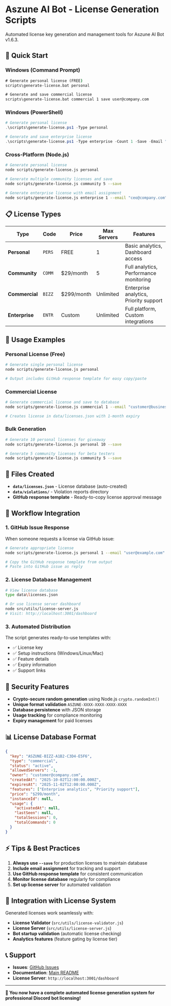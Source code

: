 # Aszune AI Bot - License Generation Scripts

Automated license key generation and management tools for Aszune AI Bot v1.6.3.

## 🔑 **Quick Start**

### **Windows (Command Prompt)**
```cmd
# Generate personal license (FREE)
scripts\generate-license.bat personal

# Generate and save commercial license
scripts\generate-license.bat commercial 1 save user@company.com
```

### **Windows (PowerShell)**
```powershell
# Generate personal license
.\scripts\generate-license.ps1 -Type personal

# Generate and save enterprise license
.\scripts\generate-license.ps1 -Type enterprise -Count 1 -Save -Email "user@company.com"
```

### **Cross-Platform (Node.js)**
```bash
# Generate personal license
node scripts/generate-license.js personal

# Generate multiple community licenses and save
node scripts/generate-license.js community 5 --save

# Generate enterprise license with email assignment
node scripts/generate-license.js enterprise 1 --email "ceo@company.com" --save
```

## 📋 **License Types**

| Type | Code | Price | Max Servers | Features |
|------|------|-------|-------------|----------|
| **Personal** | `PERS` | FREE | 1 | Basic analytics, Dashboard access |
| **Community** | `COMM` | $29/month | 5 | Full analytics, Performance monitoring |
| **Commercial** | `BIZZ` | $299/month | Unlimited | Enterprise analytics, Priority support |
| **Enterprise** | `ENTR` | Custom | Unlimited | Full platform, Custom integrations |

## 🚀 **Usage Examples**

### **Personal License (Free)**
```bash
# Generate single personal license
node scripts/generate-license.js personal

# Output includes GitHub response template for easy copy/paste
```

### **Commercial License**
```bash
# Generate commercial license and save to database
node scripts/generate-license.js commercial 1 --email "customer@business.com" --save

# Creates license in data/licenses.json with 1-month expiry
```

### **Bulk Generation**
```bash
# Generate 10 personal licenses for giveaway
node scripts/generate-license.js personal 10 --save

# Generate 5 community licenses for beta testers
node scripts/generate-license.js community 5 --save
```

## 📁 **Files Created**

- **`data/licenses.json`** - License database (auto-created)
- **`data/violations/`** - Violation reports directory
- **GitHub response template** - Ready-to-copy license approval message

## 🎯 **Workflow Integration**

### **1. GitHub Issue Response**
When someone requests a license via GitHub issue:
```bash
# Generate appropriate license
node scripts/generate-license.js personal 1 --email "user@example.com" --save

# Copy the GitHub response template from output
# Paste into GitHub issue as reply
```

### **2. License Database Management**
```bash
# View license database
type data\licenses.json

# Or use license server dashboard
node src/utils/license-server.js
# Visit: http://localhost:3001/dashboard
```

### **3. Automated Distribution**
The script generates ready-to-use templates with:
- ✅ License key
- ✅ Setup instructions (Windows/Linux/Mac)
- ✅ Feature details
- ✅ Expiry information
- ✅ Support links

## 🔐 **Security Features**

- **Crypto-secure random generation** using Node.js `crypto.randomInt()`
- **Unique format validation** `ASZUNE-XXXX-XXXX-XXXX-XXXX`
- **Database persistence** with JSON storage
- **Usage tracking** for compliance monitoring
- **Expiry management** for paid licenses

## 📊 **License Database Format**

```json
{
  "key": "ASZUNE-BIZZ-A1B2-C3D4-E5F6",
  "type": "commercial",
  "status": "active",
  "allowedServers": -1,
  "owner": "customer@company.com",
  "createdAt": "2025-10-02T12:00:00.000Z",
  "expiresAt": "2025-11-02T12:00:00.000Z",
  "features": ["Enterprise analytics", "Priority support"],
  "price": "$299/month",
  "instanceId": null,
  "usage": {
    "activatedAt": null,
    "lastSeen": null,
    "totalSessions": 0,
    "totalCommands": 0
  }
}
```

## ⚡ **Tips & Best Practices**

1. **Always use `--save`** for production licenses to maintain database
2. **Include email assignment** for tracking and support
3. **Use GitHub response template** for consistent communication
4. **Monitor license database** regularly for compliance
5. **Set up license server** for automated validation

## 🔧 **Integration with License System**

Generated licenses work seamlessly with:
- **License Validator** (`src/utils/license-validator.js`)
- **License Server** (`src/utils/license-server.js`)
- **Bot startup validation** (automatic license checking)
- **Analytics features** (feature gating by license tier)

## 📞 **Support**

- **Issues**: [GitHub Issues](https://github.com/powerfulqa/aszune-ai-bot/issues)
- **Documentation**: [Main README](../README.md)
- **License Server**: `http://localhost:3001/dashboard`

---

**🎉 You now have a complete automated license generation system for professional Discord bot licensing!**